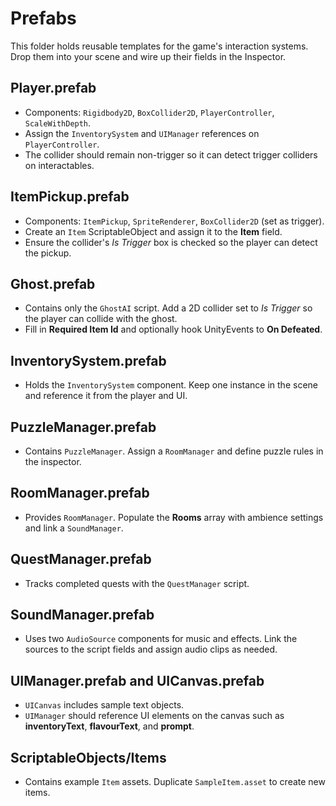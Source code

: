 # Prefabs

This folder holds reusable templates for the game's interaction systems. Drop them into your scene and wire up their fields in the Inspector.

## Player.prefab
- Components: `Rigidbody2D`, `BoxCollider2D`, `PlayerController`, `ScaleWithDepth`.
- Assign the `InventorySystem` and `UIManager` references on `PlayerController`.
- The collider should remain non-trigger so it can detect trigger colliders on interactables.

## ItemPickup.prefab
- Components: `ItemPickup`, `SpriteRenderer`, `BoxCollider2D` (set as trigger).
- Create an `Item` ScriptableObject and assign it to the **Item** field.
- Ensure the collider's *Is Trigger* box is checked so the player can detect the pickup.

## Ghost.prefab
- Contains only the `GhostAI` script. Add a 2D collider set to *Is Trigger* so the player can collide with the ghost.
- Fill in **Required Item Id** and optionally hook UnityEvents to **On Defeated**.

## InventorySystem.prefab
- Holds the `InventorySystem` component. Keep one instance in the scene and reference it from the player and UI.

## PuzzleManager.prefab
- Contains `PuzzleManager`. Assign a `RoomManager` and define puzzle rules in the inspector.

## RoomManager.prefab
- Provides `RoomManager`. Populate the **Rooms** array with ambience settings and link a `SoundManager`.

## QuestManager.prefab
- Tracks completed quests with the `QuestManager` script.

## SoundManager.prefab
- Uses two `AudioSource` components for music and effects. Link the sources to the script fields and assign audio clips as needed.

## UIManager.prefab and UICanvas.prefab
- `UICanvas` includes sample text objects.
- `UIManager` should reference UI elements on the canvas such as **inventoryText**, **flavourText**, and **prompt**.

## ScriptableObjects/Items
- Contains example `Item` assets. Duplicate `SampleItem.asset` to create new items.
